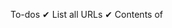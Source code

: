 To-dos
✔ List all URLs
✔ Contents of <TITLE> 
• Duplicate detection, report duplicate page URLs
• List URLs of graphic files
• tf-idf with stemming
• 20 most common words